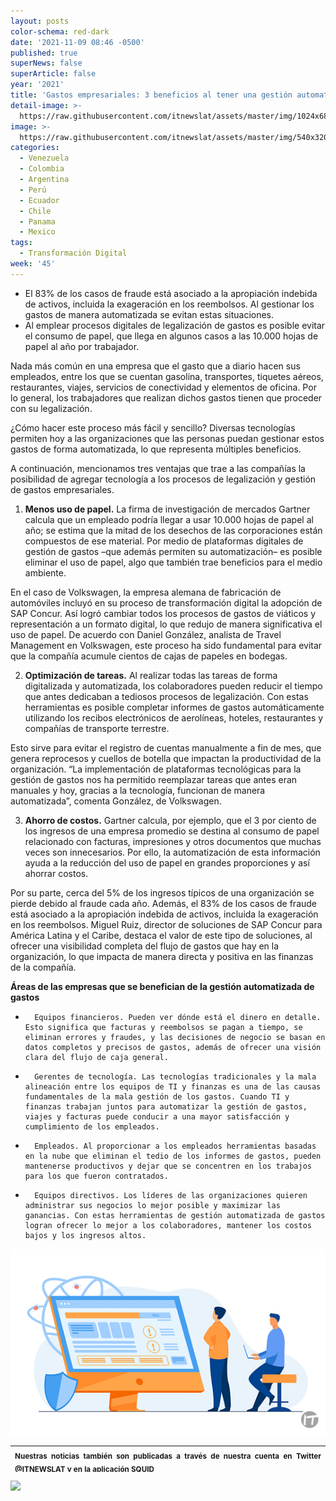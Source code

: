```yaml
---
layout: posts
color-schema: red-dark
date: '2021-11-09 08:46 -0500'
published: true
superNews: false
superArticle: false
year: '2021'
title: 'Gastos empresariales: 3 beneficios al tener una gestión automatizada'
detail-image: >-
  https://raw.githubusercontent.com/itnewslat/assets/master/img/1024x680/automatizacion-g.jpg
image: >-
  https://raw.githubusercontent.com/itnewslat/assets/master/img/540x320/automatizacion-p.jpg
categories:
  - Venezuela
  - Colombia
  - Argentina
  - Perú
  - Ecuador
  - Chile
  - Panama
  - Mexico
tags:
  - Transformación Digital
week: '45'
---
```

- El 83% de los casos de fraude está asociado a la apropiación indebida de activos, incluida la exageración en los reembolsos. Al gestionar los gastos de manera automatizada se evitan estas situaciones.
-  Al emplear procesos digitales de legalización de gastos es posible evitar el consumo de papel, que llega en algunos casos a las 10.000 hojas de papel al año por trabajador.

Nada más común en una empresa que el gasto que a diario hacen sus empleados, entre los que se cuentan gasolina, transportes, tiquetes aéreos, restaurantes, viajes, servicios de conectividad y elementos de oficina. Por lo general, los trabajadores que realizan dichos gastos tienen que proceder con su legalización. 

¿Cómo hacer este proceso más fácil y sencillo? Diversas tecnologías permiten hoy a las organizaciones que las personas puedan gestionar estos gastos de forma automatizada, lo que representa múltiples beneficios.

A continuación, mencionamos tres ventajas que trae a las compañías la posibilidad de agregar tecnología a los procesos de legalización y gestión de gastos empresariales.

1. **Menos uso de papel.** La firma de investigación de mercados Gartner calcula que un empleado podría llegar a usar 10.000 hojas de papel al año; se estima que la mitad de los desechos de las corporaciones están compuestos de ese material. Por medio de plataformas digitales de gestión de gastos –que además permiten su automatización– es posible eliminar el uso de papel, algo que también trae beneficios para el medio ambiente.

En el caso de Volkswagen, la empresa alemana de fabricación de automóviles incluyó en su proceso de transformación digital la adopción de SAP Concur. Así logró cambiar todos los procesos de gastos de viáticos y representación a un formato digital, lo que redujo de manera significativa el uso de papel. De acuerdo con Daniel González, analista de Travel Management en Volkswagen, este proceso ha sido fundamental para evitar que la compañía acumule cientos de cajas de papeles en bodegas.

2. **Optimización de tareas.** Al realizar todas las tareas de forma digitalizada y automatizada, los colaboradores pueden reducir el tiempo que antes dedicaban a tediosos procesos de legalización. Con estas herramientas es posible completar informes de gastos automáticamente utilizando los recibos electrónicos de aerolíneas, hoteles, restaurantes y compañías de transporte terrestre.

Esto sirve para evitar el registro de cuentas manualmente a fin de mes, que genera reprocesos y cuellos de botella que impactan la productividad de la organización. “La implementación de plataformas tecnológicas para la gestión de gastos nos ha permitido reemplazar tareas que antes eran manuales y hoy, gracias a la tecnología, funcionan de manera automatizada”, comenta González, de Volkswagen.


3. **Ahorro de costos.** Gartner calcula, por ejemplo, que el 3 por ciento de los ingresos de una empresa promedio se destina al consumo de papel relacionado con facturas, impresiones y otros documentos que muchas veces son innecesarios. Por ello, la automatización de esta información ayuda a la reducción del uso de papel en grandes proporciones y así ahorrar costos.

Por su parte, cerca del 5% de los ingresos típicos de una organización se pierde debido al fraude cada año. Además, el 83% de los casos de fraude está asociado a la apropiación indebida de activos, incluida la exageración en los reembolsos. Miguel Ruiz, director de soluciones de SAP Concur para América Latina y el Caribe, destaca el valor de este tipo de soluciones, al ofrecer una visibilidad completa del flujo de gastos que hay en la organización, lo que impacta de manera directa y positiva en las finanzas de la compañía.


**Áreas de las empresas que se benefician de la gestión automatizada de gastos**
-       Equipos financieros. Pueden ver dónde está el dinero en detalle. Esto significa que facturas y reembolsos se pagan a tiempo, se eliminan errores y fraudes, y las decisiones de negocio se basan en datos completos y precisos de gastos, además de ofrecer una visión clara del flujo de caja general.
-       Gerentes de tecnología. Las tecnologías tradicionales y la mala alineación entre los equipos de TI y finanzas es una de las causas fundamentales de la mala gestión de los gastos. Cuando TI y finanzas trabajan juntos para automatizar la gestión de gastos, viajes y facturas puede conducir a una mayor satisfacción y cumplimiento de los empleados.
-       Empleados. Al proporcionar a los empleados herramientas basadas en la nube que eliminan el tedio de los informes de gastos, pueden mantenerse productivos y dejar que se concentren en los trabajos para los que fueron contratados.
-       Equipos directivos. Los líderes de las organizaciones quieren administrar sus negocios lo mejor posible y maximizar las ganancias. Con estas herramientas de gestión automatizada de gastos logran ofrecer lo mejor a los colaboradores, mantener los costos bajos y los ingresos altos.

![](https://raw.githubusercontent.com/itnewslat/assets/master/img/540x320/automatizacion-p.jpg)

<table style="height: 42px;" width="569">
<tbody>
<tr>
<td style="text-align: justify;"><sub><strong>Nuestras noticias también son publicadas a través de nuestra cuenta en Twitter <a href="https://twitter.com/itnewslat?lang=es">@ITNEWSLAT</a> y en la aplicación <a href="https://squidapp.co/en/">SQUID</a></strong></sub></td>
</tr>
</tbody>
</table>

<img src="https://tracker.metricool.com/c3po.jpg?hash=56f88a41e39ab42c063cc51676587a04"/>